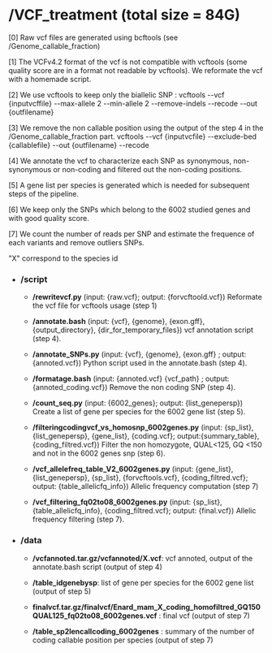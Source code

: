 #  /VCF_treatment (total size = 84G)

[0] Raw vcf files are generated using bcftools (see /Genome_callable_fraction)

[1] The VCFv4.2 format of the vcf is not compatible with vcftools (some quality score are in a format not readable by vcftools).
   We reformate the vcf with a homemade script.

[2] We use vcftools to keep only the biallelic SNP : 
    vcftools --vcf {inputvcffile} --max-allele 2 --min-allele 2 --remove-indels --recode --out {outfilename}

[3] We remove the non callable position using the output of the step 4 in the /Genome_callable_fraction part.
    vcftools --vcf {inputvcfile} --exclude-bed {callablefile} --out {outfilename} --recode

[4] We annotate the vcf to characterize each SNP as synonymous, non-synonymous or non-coding and filtered out the non-coding positions.

[5] A gene list per species is generated which is needed for subsequent steps of the pipeline. 

[6] We keep only the SNPs which belong to the 6002 studied genes and with good quality score.

[7] We count the number of reads per SNP and estimate the frequence of each variants and remove outliers SNPs.

"X" correspond to the species id

- ### **/script**

  - **/rewritevcf.py** (input: {raw.vcf}; output: {forvcftoold.vcf})
   Reformate the vcf file for vcftools usage (step 1)
	
   - **/annotate.bash** (input: {vcf}, {genome}, {exon.gff}, {output_directory}, {dir_for_temporary_files})
   vcf annotation script (step 4).

   - **/annotate_SNPs.py** (input: {vcf}, {genome}, {exon.gff} ; output: {annoted.vcf})
   Python script used in the annotate.bash (step 4).

    - **/formatage.bash** (input: {annoted.vcf} {vcf_path} ; output: {annoted_coding.vcf})
   Remove the non coding SNP (step 4).

   - **/count_seq.py** (input: {6002_genes}; output: {list_genepersp})
   Create a list of gene per species for the 6002 gene list (step 5).

   - **/filteringcodingvcf_vs_homosnp_6002genes.py** (input: {sp_list}, {list_genepersp}, {gene_list}, {coding.vcf}; output:{summary_table}, {coding_filtred.vcf})
   Filter the non homozygote, QUAL<125, GQ <150 and not in the 6002 genes snp (step 6).	

    - **/vcf_allelefreq_table_V2_6002genes.py** (input: {gene_list}, {list_genepersp}, {sp_list}, {forvcftools.vcf}, {coding_filtred.vcf}; output: {table_allelicfq_info})
   Allelic frequency computation (step 7)

    - **/vcf_filtering_fq02to08_6002genes.py** (input: {sp_list}, {table_allelicfq_info}, {coding_filtred.vcf}; output: {final.vcf})
   Allelic frequency filtering (step 7).
		
- ### **/data**

  - **/vcfannoted.tar.gz/vcfannoted/X.vcf**: vcf annoted, output of the annotate.bash script (output of step 4) 

  - **/table_idgenebysp**: list of gene per species for the 6002 gene list (output of step 5)

  - **finalvcf.tar.gz/finalvcf/Enard_mam_X_coding_homofiltred_GQ150QUAL125_fq02to08_6002genes.vcf** : final vcf (output of step 7)

  - **/table_sp2lencallcoding_6002genes** : summary of the number of coding callable position per species (output of step 7)
		

